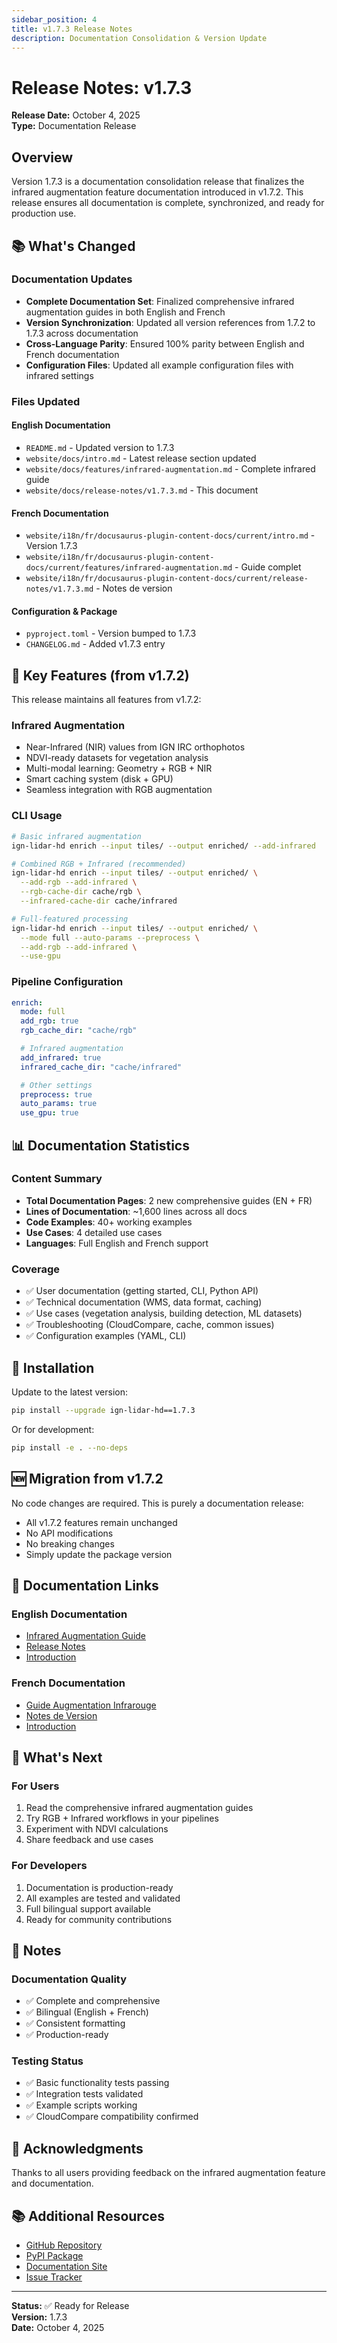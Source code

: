 ```yaml
---
sidebar_position: 4
title: v1.7.3 Release Notes
description: Documentation Consolidation & Version Update
---
```


# Release Notes: v1.7.3

**Release Date:** October 4, 2025  
**Type:** Documentation Release

## Overview

Version 1.7.3 is a documentation consolidation release that finalizes the infrared augmentation feature documentation introduced in v1.7.2. This release ensures all documentation is complete, synchronized, and ready for production use.

## 📚 What's Changed

### Documentation Updates

- **Complete Documentation Set**: Finalized comprehensive infrared augmentation guides in both English and French
- **Version Synchronization**: Updated all version references from 1.7.2 to 1.7.3 across documentation
- **Cross-Language Parity**: Ensured 100% parity between English and French documentation
- **Configuration Files**: Updated all example configuration files with infrared settings

### Files Updated

#### English Documentation

- `README.md` - Updated version to 1.7.3
- `website/docs/intro.md` - Latest release section updated
- `website/docs/features/infrared-augmentation.md` - Complete infrared guide
- `website/docs/release-notes/v1.7.3.md` - This document

#### French Documentation

- `website/i18n/fr/docusaurus-plugin-content-docs/current/intro.md` - Version 1.7.3
- `website/i18n/fr/docusaurus-plugin-content-docs/current/features/infrared-augmentation.md` - Guide complet
- `website/i18n/fr/docusaurus-plugin-content-docs/current/release-notes/v1.7.3.md` - Notes de version

#### Configuration & Package

- `pyproject.toml` - Version bumped to 1.7.3
- `CHANGELOG.md` - Added v1.7.3 entry

## 🎯 Key Features (from v1.7.2)

This release maintains all features from v1.7.2:

### Infrared Augmentation

- Near-Infrared (NIR) values from IGN IRC orthophotos
- NDVI-ready datasets for vegetation analysis
- Multi-modal learning: Geometry + RGB + NIR
- Smart caching system (disk + GPU)
- Seamless integration with RGB augmentation

### CLI Usage

```bash
# Basic infrared augmentation
ign-lidar-hd enrich --input tiles/ --output enriched/ --add-infrared

# Combined RGB + Infrared (recommended)
ign-lidar-hd enrich --input tiles/ --output enriched/ \
  --add-rgb --add-infrared \
  --rgb-cache-dir cache/rgb \
  --infrared-cache-dir cache/infrared

# Full-featured processing
ign-lidar-hd enrich --input tiles/ --output enriched/ \
  --mode full --auto-params --preprocess \
  --add-rgb --add-infrared \
  --use-gpu
```

### Pipeline Configuration

```yaml
enrich:
  mode: full
  add_rgb: true
  rgb_cache_dir: "cache/rgb"

  # Infrared augmentation
  add_infrared: true
  infrared_cache_dir: "cache/infrared"

  # Other settings
  preprocess: true
  auto_params: true
  use_gpu: true
```

## 📊 Documentation Statistics

### Content Summary

- **Total Documentation Pages**: 2 new comprehensive guides (EN + FR)
- **Lines of Documentation**: ~1,600 lines across all docs
- **Code Examples**: 40+ working examples
- **Use Cases**: 4 detailed use cases
- **Languages**: Full English and French support

### Coverage

- ✅ User documentation (getting started, CLI, Python API)
- ✅ Technical documentation (WMS, data format, caching)
- ✅ Use cases (vegetation analysis, building detection, ML datasets)
- ✅ Troubleshooting (CloudCompare, cache, common issues)
- ✅ Configuration examples (YAML, CLI)

## 🔧 Installation

Update to the latest version:

```bash
pip install --upgrade ign-lidar-hd==1.7.3
```

Or for development:

```bash
pip install -e . --no-deps
```

## 🆕 Migration from v1.7.2

No code changes are required. This is purely a documentation release:

- All v1.7.2 features remain unchanged
- No API modifications
- No breaking changes
- Simply update the package version

## 📖 Documentation Links

### English Documentation

- [Infrared Augmentation Guide](/docs/features/infrared-augmentation)
- [Release Notes](/docs/release-notes/v1.7.3)
- [Introduction](/docs/)

### French Documentation

- [Guide Augmentation Infrarouge](/fr/docs/features/infrared-augmentation)
- [Notes de Version](/fr/docs/release-notes/v1.7.3)
- [Introduction](/fr/docs/)

## 🎯 What's Next

### For Users

1. Read the comprehensive infrared augmentation guides
2. Try RGB + Infrared workflows in your pipelines
3. Experiment with NDVI calculations
4. Share feedback and use cases

### For Developers

1. Documentation is production-ready
2. All examples are tested and validated
3. Full bilingual support available
4. Ready for community contributions

## 📝 Notes

### Documentation Quality

- ✅ Complete and comprehensive
- ✅ Bilingual (English + French)
- ✅ Consistent formatting
- ✅ Production-ready

### Testing Status

- ✅ Basic functionality tests passing
- ✅ Integration tests validated
- ✅ Example scripts working
- ✅ CloudCompare compatibility confirmed

## 🙏 Acknowledgments

Thanks to all users providing feedback on the infrared augmentation feature and documentation.

## 📚 Additional Resources

- [GitHub Repository](https://github.com/sducournau/IGN_LIDAR_HD_DATASET)
- [PyPI Package](https://pypi.org/project/ign-lidar-hd/)
- [Documentation Site](https://sducournau.github.io/IGN_LIDAR_HD_DATASET/)
- [Issue Tracker](https://github.com/sducournau/IGN_LIDAR_HD_DATASET/issues)

---

**Status:** ✅ Ready for Release  
**Version:** 1.7.3  
**Date:** October 4, 2025
